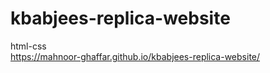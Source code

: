 # kbabjees-replica-website
 html-css
<br/>
https://mahnoor-ghaffar.github.io/kbabjees-replica-website/
